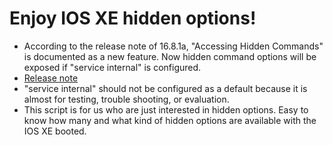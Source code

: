 # Enjoy IOS XE hidden options!
* According to the release note of 16.8.1a, "Accessing Hidden Commands" is documented as a new feature. Now hidden command options will be exposed if "service internal" is configured.
* [Release note](https://www.cisco.com/c/en/us/td/docs/switches/lan/catalyst9300/software/release/16-8/release_notes/ol-16-8-9300.html#id_65400)
* "service internal" should not be configured as a default because it is almost for testing, trouble shooting, or evaluation.
* This script is for us who are just interested in hidden options. Easy to know how many and what kind of hidden options are available with the IOS XE booted.
